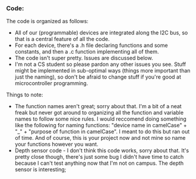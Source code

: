 ### Code:
The code is organized as follows:
- All of our (programmable) devices are integrated along the I2C bus, so that is a central feature of all the code. 
- For each device, there's a .h file declaring functions and some constants, and then a .c function implementing all of them.
- The code isn't super pretty. Issues are discussed below. 
- I'm not a CS student so please pardon any other issues you see. Stuff might be implemented in sub-optimal ways (things more important than just the naming), so don't be afraid to change stuff if you're good at microcontroller programming. 

Things to note: 
- The function names aren't great; sorry about that. I'm a bit of a neat freak but never got around to organizing all the function and variable names to follow some nice rules. I would reccomend doing something like the following for naming functions: "device name in camelCase" + "\_" + "purpose of function in camelCase". I meant to do this but ran out of time. And of course, this is your project now and not mine so name your functions however you want.
- Depth sensor code - I don't think this code works, sorry about that. It's pretty close though, there's just some bug I didn't have time to catch because I can't test anything now that I'm not on campus. The depth sensor is interesting; 
